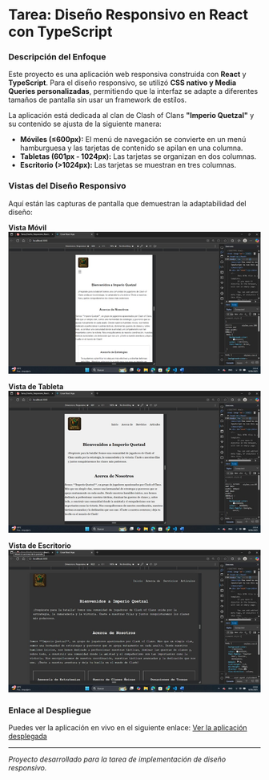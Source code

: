 # Tarea: Diseño Responsivo en React con TypeScript

### Descripción del Enfoque

Este proyecto es una aplicación web responsiva construida con **React** y **TypeScript**. Para el diseño responsivo, se utilizó **CSS nativo y Media Queries personalizadas**, permitiendo que la interfaz se adapte a diferentes tamaños de pantalla sin usar un framework de estilos.

La aplicación está dedicada al clan de Clash of Clans **"Imperio Quetzal"** y su contenido se ajusta de la siguiente manera:

- **Móviles (≤600px):** El menú de navegación se convierte en un menú hamburguesa y las tarjetas de contenido se apilan en una columna.
- **Tabletas (601px - 1024px):** Las tarjetas se organizan en dos columnas.
- **Escritorio (>1024px):** Las tarjetas se muestran en tres columnas.

### Vistas del Diseño Responsivo

Aquí están las capturas de pantalla que demuestran la adaptabilidad del diseño:

**Vista Móvil**
![Vista móvil de la aplicación](vista-movil.jpg)

**Vista de Tableta**
![Vista de tableta de la aplicación](vista-tableta.jpg)

**Vista de Escritorio**
![Vista de escritorio de la aplicación](vista-escritorio.jpg)

### Enlace al Despliegue

Puedes ver la aplicación en vivo en el siguiente enlace:
[Ver la aplicación desplegada](<ENLACE_A_TU_APLICACION>)

---
*Proyecto desarrollado para la tarea de implementación de diseño responsivo.*
